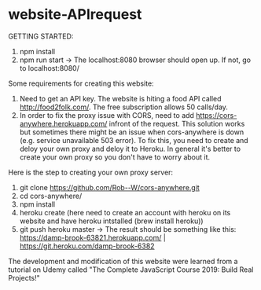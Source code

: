 # website-APIrequest


GETTING STARTED: 
 1. npm install
 2. npm run start 
 -> The localhost:8080 browser should open up. If not, go to localhost:8080/
 

Some requirements for creating this website: 

1. Need to get an API key. The website is hiting a food API called http://food2folk.com/. The free subscription allows 50 calls/day.
2. In order to fix the proxy issue with CORS, need to add https://cors-anywhere.herokuapp.com/ infront of the request. This solution works but sometimes there might be an issue when cors-anywhere is down (e.g. service unavailable 503 error). To fix this, you need to create and deloy your own proxy and deloy it to Heroku. In general it's better to create your own proxy so you don't have to worry about it.

Here is the step to creating your own proxy server: 
1. git clone https://github.com/Rob--W/cors-anywhere.git
2. cd cors-anywhere/
3. npm install
4. heroku create (here need to create an account with heroku on its website and have heroku intstalled (brew install           heroku))
5. git push heroku master 
-> The result should be something like this: https://damp-brook-63821.herokuapp.com/ | https://git.heroku.com/damp-brook-6382

The development and modification of this website were learned from a tutorial on Udemy called "The Complete JavaScript Course 2019: Build Real Projects!"
